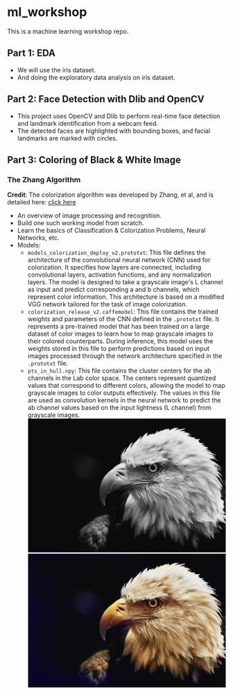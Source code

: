# ml_workshop
This is a machine learning workshop repo.
## Part 1: EDA
* We will use the iris dataset.
* And doing the exploratory data analysis on iris dataset.

## Part 2: Face Detection with Dlib and OpenCV
* This project uses OpenCV and Dlib to perform real-time face detection and landmark identification from a webcam feed.
* The detected faces are highlighted with bounding boxes, and facial landmarks are marked with circles.

## Part 3: Coloring of Black & White Image
### The Zhang Algorithm
**Credit**: The colorization algorithm was developed by Zhang, et al, and is detailed here: [click here](http://richzhang.github.io/colorization/)
* An overview of image processing and recognition.
* Build one such working model from scratch.
* Learn the basics of Classification & Colorization Problems, Neural Networks, etc.
* Models:
  * `models_colorization_deploy_v2.prototxt`: This file defines the architecture of the convolutional neural network (CNN) used for colorization. It specifies how layers are connected, including convolutional layers, activation functions, and any normalization layers. The model is designed to take a grayscale image's L channel as input and predict corresponding a and b channels, which represent color information. This architecture is based on a modified VGG network tailored for the task of image colorization.
  * `colorization_release_v2.caffemodel`: This file contains the trained weights and parameters of the CNN defined in the `.prototxt` file. It represents a pre-trained model that has been trained on a large dataset of color images to learn how to map grayscale images to their colored counterparts. During inference, this model uses the weights stored in this file to perform predictions based on input images processed through the network architecture specified in the `.prototxt` file.
  * `pts_in_hull.npy`: This file contains the cluster centers for the ab channels in the Lab color space. The centers represent quantized values that correspond to different colors, allowing the model to map grayscale images to color outputs effectively. The values in this file are used as convolution kernels in the neural network to predict the ab channel values based on the input lightness (L channel) from grayscale images.
![greyscale image](images/greyscaleimage.png)
![colored image](images/greyscaleimage_colored.png)